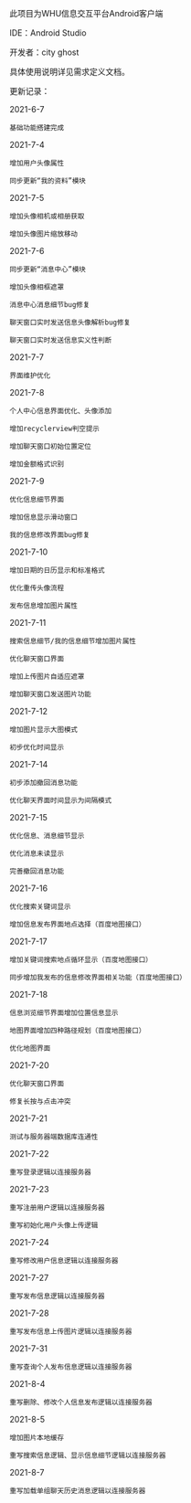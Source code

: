 此项目为WHU信息交互平台Android客户端

  IDE：Android Studio

  开发者：city ghost
  
  具体使用说明详见需求定义文档。
  
  更新记录：
  
  2021-6-7
  
    基础功能搭建完成
    
  2021-7-4
  
    增加用户头像属性 
    
    同步更新“我的资料”模块
    
  2021-7-5
  
    增加头像相机或相册获取
  
    增加头像图片缩放移动
    
  2021-7-6
  
    同步更新“消息中心”模块 
    
    增加头像相框遮罩 
    
    消息中心消息细节bug修复
    
    聊天窗口实时发送信息头像解析bug修复
    
    聊天窗口实时发送信息实义性判断
    
  2021-7-7
  
    界面维护优化
    
  2021-7-8
  
    个人中心信息界面优化、头像添加
    
    增加recyclerview判空提示

    增加聊天窗口初始位置定位
    
    增加金额格式识别
    
  2021-7-9
  
    优化信息细节界面
    
    增加信息显示滑动窗口
    
    我的信息修改界面bug修复
    
  2021-7-10
  
    增加日期的日历显示和标准格式
    
    优化重传头像流程
    
    发布信息增加图片属性
    
  2021-7-11
  
    搜索信息细节/我的信息细节增加图片属性 
    
    优化聊天窗口界面

    增加上传图片自适应遮罩

    增加聊天窗口发送图片功能
    
  2021-7-12
  
    增加图片显示大图模式
    
    初步优化时间显示
    
  2021-7-14
  
    初步添加撤回消息功能
    
    优化聊天界面时间显示为间隔模式

  2021-7-15
  
    优化信息、消息细节显示
    
    优化消息未读显示
    
    完善撤回消息功能
    
  2021-7-16
   
    优化搜索关键词显示
    
    增加信息发布界面地点选择（百度地图接口）
    
  2021-7-17
  
    增加关键词搜索地点循环显示（百度地图接口）
    
    同步增加我发布的信息修改界面相关功能（百度地图接口）
    
  2021-7-18
  
    信息浏览细节界面增加位置信息显示
    
    地图界面增加四种路径规划（百度地图接口）
    
    优化地图界面
    
  2021-7-20
  
    优化聊天窗口界面
    
    修复长按与点击冲突
    
  2021-7-21
  
    测试与服务器端数据库连通性
    
  2021-7-22
  
    重写登录逻辑以连接服务器
    
  2021-7-23
  
    重写注册用户逻辑以连接服务器
    
    重写初始化用户头像上传逻辑
    
  2021-7-24
  
    重写修改用户信息逻辑以连接服务器
    
  2021-7-27
  
    重写发布信息逻辑以连接服务器
    
  2021-7-28
  
    重写发布信息上传图片逻辑以连接服务器
    
  2021-7-31
  
    重写查询个人发布信息逻辑以连接服务器
    
  2021-8-4
  
    重写删除、修改个人信息发布逻辑以连接服务器
    
  2021-8-5
  
    增加图片本地缓存
    
    重写搜索信息逻辑、显示信息细节逻辑以连接服务器
    
  2021-8-7
  
    重写加载单组聊天历史消息逻辑以连接服务器

